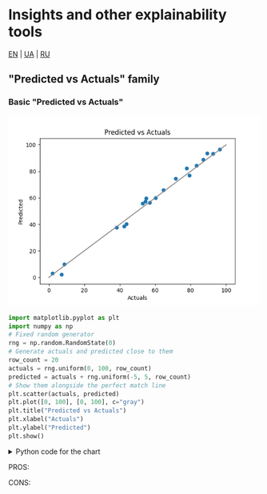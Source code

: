 # Insights and other explainability tools

[EN](insights.md) | [UA](insights_ua.md) | [RU](insights_ru.md)

## "Predicted vs Actuals" family

### Basic "Predicted vs Actuals"

![Example of basic PvsA](images/pvsa_basic.png)

```python
import matplotlib.pyplot as plt
import numpy as np
# Fixed random generator
rng = np.random.RandomState(0)
# Generate actuals and predicted close to them
row_count = 20
actuals = rng.uniform(0, 100, row_count)
predicted = actuals + rng.uniform(-5, 5, row_count)
# Show them alongside the perfect match line
plt.scatter(actuals, predicted)
plt.plot([0, 100], [0, 100], c="gray")
plt.title("Predicted vs Actuals")
plt.xlabel("Actuals")
plt.ylabel("Predicted")
plt.show()
```

<details>
  <summary>Python code for the chart</summary>

```python
import matplotlib.pyplot as plt
import numpy as np
# Fixed random generator
rng = np.random.RandomState(0)
# Generate actuals and predicted close to them
row_count = 20
actuals = rng.uniform(0, 100, row_count)
predicted = actuals + rng.uniform(-5, 5, row_count)
# Show them alongside the perfect match line
plt.scatter(actuals, predicted)
plt.plot([0, 100], [0, 100], c="gray")
plt.title("Predicted vs Actuals")
plt.xlabel("Actuals")
plt.ylabel("Predicted")
plt.show()
```

</details>

PROS: 

CONS:

